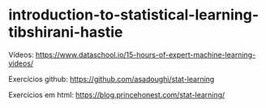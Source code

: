 # introduction-to-statistical-learning-tibshirani-hastie

Vídeos: https://www.dataschool.io/15-hours-of-expert-machine-learning-videos/

Exercícios github: https://github.com/asadoughi/stat-learning

Exercícios em html: https://blog.princehonest.com/stat-learning/


